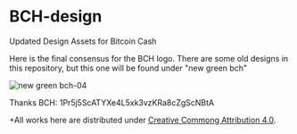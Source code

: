 # BCH-design
Updated Design Assets for Bitcoin Cash

Here is the final consensus for the BCH logo. There are some old designs in this repository, but this one will be found under "new green bch"

![new green bch-04](https://user-images.githubusercontent.com/33505612/35009466-876ebeb2-fab4-11e7-805a-ac1fa478c207.png)

Thanks
BCH: 1Pr5j5ScATYXe4L5xk3vzKRa8cZgScNBtA

 +All works here are distributed under [Creative Commong Attribution 4.0](https://creativecommons.org/licenses/by/4.0/).
